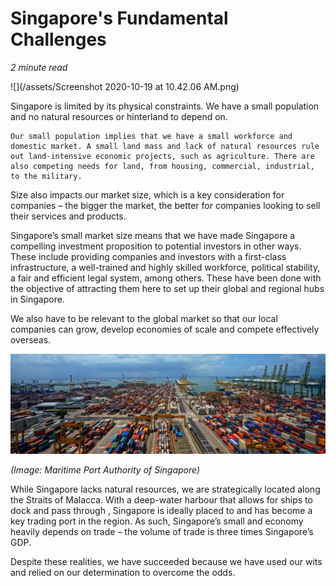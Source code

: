 # Singapore's Fundamental Challenges
*2 minute read*


![](/assets/Screenshot 2020-10-19 at 10.42.06 AM.png)


Singapore is limited by its physical constraints. We have a small population and no natural resources or hinterland to depend on. 

	Our small population implies that we have a small workforce and domestic market. A small land mass and lack of natural resources rule out land-intensive economic projects, such as agriculture. There are also competing needs for land, from housing, commercial, industrial, to the military. 

Size also impacts our market size, which is a key consideration for companies – the bigger the market, the better for companies looking to sell their services and products. 

Singapore’s small market size means that we have made Singapore a compelling investment proposition to potential investors in other ways. These include providing companies and investors with a first-class infrastructure, a well-trained and highly skilled workforce, political stability, a fair and efficient legal system, among others. These have been done with the objective of attracting them here to set up their global and regional hubs in Singapore. 

We also have to be relevant to the global market so that our  local companies can grow, develop economies of scale and compete effectively overseas. 

![](/assets/DSC0964.jpg)

*(Image: Maritime Port Authority of Singapore)*

While Singapore lacks natural resources, we are strategically located along the Straits of Malacca. With a deep-water harbour that allows for ships to dock and pass through , Singapore is ideally placed to and has become a key trading port in the region. As such, Singapore’s small and economy heavily depends on trade – the volume of trade is three times Singapore’s GDP. 

Despite these realities, we have succeeded because we have used our wits and relied on our determination to overcome the odds. 
